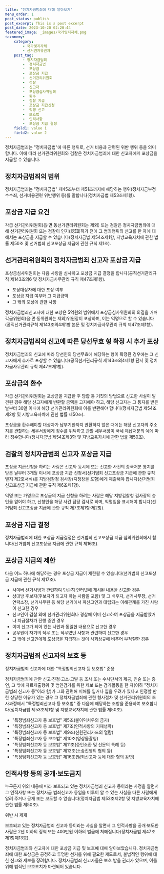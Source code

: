 ```yaml
---
title: "정치자금범죄에 대해 알아보기"
menu_order: 1
post_status: publish
post_excerpt: This is a post excerpt
post_date: 2023-10-20 02:20:44
featured_image: _images/국가및지자체.png
taxonomy:
    category:
        - 국가및지자체
        - 선거권자유권자
    post_tag:
        - 정치자금범죄
        -  정치자금법
        -  포상금
        -  포상금 지급
        -  선거관리위원회
        -  검찰
        -  신고자
        -  포상금심사위원회
        -  환수
        -  검찰 지급
        -  포상금 지급신청
        -  익명 신고
        -  보호법
        -  인적사항
        -  포상금 지급 결정
    field1: value 1
    field2: value 2
---
```



정치자금범죄는 "정치자금법"에 따른 행위로, 선거 비용과 관련된 위반 행위 등을 의미합니다. 이에 따라 선거관리위원회와 검찰은 정치자금범죄에 대한 신고자에게 포상금을 지급할 수 있습니다.

## 정치자금범죄의 범위

정치자금범죄는 "정치자금법" 제45조부터 제51조까지에 해당하는 행위(정치자금부정수수죄, 선거비용관련 위반행위 등)를 말합니다(정치자금법 제53조제1항).

## 포상금 지급 요건

각급 선거관리위원회(읍·면·동선거관리위원회는 제외) 또는 검찰은 정치자금범죄에 대해 선거관리위원회 또는 검찰이 인지(認知)하기 전에 그 범죄행위의 신고를 한 자에 대해서는 포상금을 지급할 수 있습니다(정치자금법 제54조제1항, 지방교육자치에 관한 법률 제50조 및 선거범죄 신고포상금 지급에 관한 규칙 제1조).

## 선거관리위원회의 정치자금범죄 신고자 포상금 지급

포상금심사위원회는 다음 사항을 심사하고 포상금 지급 결정을 합니다(공직선거관리규칙 제143조의6 및 정치자금사무관리 규칙 제47조제1항).

- 포상대상자에 대한 포상 여부
- 포상금 지급 여부와 그 지급금액
- 그 밖의 포상에 관한 사항

정치자금범죄신고자에 대한 포상은 5억원의 범위에서 포상금심사위원회의 의결을 거쳐 각급위원회(읍·면·동위원회는 제외)위원장이 포상하며, 이는 익명으로 할 수 있습니다(공직선거관리규칙 제143조의4제1항 본문 및 정치자금사무관리 규칙 제47조제1항).

## 정치자금범죄의 신고에 따른 당선무효 형 확정 시 추가 포상

정치자금범죄의 신고에 따라 당선인의 당선무효에 해당하는 형이 확정된 경우에는 그 신고자에게 추가로 포상할 수 있습니다(공직선거관리규칙 제143조의4제1항 단서 및 정치자금사무관리 규칙 제47조제1항).

## 포상금의 환수

각급 선거관리위원회는 포상금을 지급한 후 담합 등 거짓의 방법으로 신고한 사실이 발견된 경우 해당 신고자에게 반환할 금액을 고지해야 하고, 해당 신고자는 그 통지를 받은 날부터 30일 이내에 해당 선거관리위원회에 이를 반환해야 합니다(정치자금법 제54조제2항 및 지방교육자치에 관한 법률 제50조).

포상금을 환수해야할 대상자가 납부기한까지 반환하지 않은 때에는 해당 신고자의 주소지를 관할하는 세무서장에게 징수를 위탁하고 관할 세무서장이 국세 체납처분의 예에 따라 징수합니다(정치자금법 제54조제3항 및 지방교육자치에 관한 법률 제50조).

## 검찰의 정치자금범죄 신고자 포상금 지급

포상금 지급신청을 하려는 사람은 신고와 동시에 또는 신고한 사건의 종국처분 통지를 받은 날부터 3개월 이내에 포상금 지급 신청서(선거범죄 신고포상금 지급에 관한 규칙 별지 제2호서식)를 지방검찰청 검사장(지청장을 포함)에게 제출해야 합니다(선거범죄 신고포상금 지급에 관한 규칙 제6조제1항).

익명 또는 가명으로 포상금의 지급 신청을 하려는 사람은 해당 지방검찰청 검사장의 승인을 얻어야 하고, 신청인을 해당 사건 담당 검사로 하며, 익명임을 표시해야 합니다(선거범죄 신고포상금 지급에 관한 규칙 제7조제1항·제2항).

## 포상금 지급 결정

정치자금범죄에 대한 포상금 지급결정은 선거범죄 신고포상금 지급 심의위원회에서 합니다(선거범죄 신고포상금 지급에 관한 규칙 제16조).

## 포상금 지급의 제한

다음 어느 하나에 해당하는 경우 포상금 지급이 제한될 수 있습니다(선거범죄 신고포상금 지급에 관한 규칙 제17조).

- 사이버 선거사범과 관련하여 단순히 인터넷에 게시된 내용을 신고한 경우
- 상대방 후보자(후보자가 되고자 하는 사람을 포함) 및 그 배우자, 선거사무장, 선거연락소장, 선거사무원 등 해당 선거에서 피신고인과 대립되는 이해관계를 가진 사람이 신고한 경우
- 신고인이 검찰 외에 선거관리위원회나 경찰에 이미 신고하여 포상금을 지급받았거나 지급절차가 진행 중인 경우
- 이미 신고가 되어 있는 사안과 동일한 내용으로 신고한 경우
- 공무원이 자기의 직무 또는 직무였던 사항과 관련하여 신고한 경우
- 그 밖에 신고인에게 포상금을 지급하는 것이 사회상규에 비추어 부적절한 경우

## 정치자금범죄 신고자의 보호 등

정치자금범죄 신고자에 대한 "특정범죄신고자 등 보호법" 준용

정치자금범죄에 관한 신고·진정·고소·고발 등 조사 또는 수사단서의 제공, 진술 또는 증언, 그 밖에 자료제출행위 및 범인검거를 위한 제보 또는 검거활동을 한 자(이하 "정치자금범죄 신고자 등"이라 함)가 그와 관련해 피해를 입거나 입을 우려가 있다고 인정할 만한 상당한 이유가 있는 경우 그 정치자금범죄에 관한 형사절차 및 선거관리위원회의 조사과정에서 "특정범죄신고자 등 보호법" 중 다음에 해당하는 조항을 준용하여 보호합니다(정치자금법 제53조제1항 및 지방교육자치에 관한 법률 제50조).

- "특정범죄신고자 등 보호법" 제5조(불이익처우의 금지)
- "특정범죄신고자 등 보호법" 제7조(인적사항의 기재생략)
- "특정범죄신고자 등 보호법" 제9조(신원관리카드의 열람)
- "특정범죄신고자 등 보호법" 제10조(영상물촬영)
- "특정범죄신고자 등 보호법" 제11조(증인소환 및 신문의 특례 등)
- "특정범죄신고자 등 보호법" 제12조(소송진행의 협의 등)
- "특정범죄신고자 등 보호법" 제16조(범죄신고자 등에 대한 형의 감면)

## 인적사항 등의 공개·보도금지

누구든지 위의 내용에 따라 보호되고 있는 정치자금범죄 신고자 등이라는 사정을 알면서 그 인적사항 또는 정치자금 범죄신고자 등임을 미루어 알 수 있는 사실을 다른 사람에게 알려 주거나 공개 또는 보도할 수 없습니다(정치자금법 제53조제2항 및 지방교육자치에 관한 법률 제50조).

위반 시 제재

보호되고 있는 정치자금범죄 신고자 등이라는 사실을 알면서 그 인적사항을 공개·보도한 사람은 2년 이하의 징역 또는 400만원 이하의 벌금에 처해집니다(정치자금법 제47조제1항제13호).

정치자금범죄와 신고자에 대한 포상금 지급 및 보호에 대해 알아보았습니다. 정치자금범죄에 대한 포상금은 공정하고 투명한 선거를 위해 필요한 제도로서, 불법적인 행위에 대한 신고와 제보를 장려합니다. 정치자금범죄 신고자들은 보호 받을 권리가 있으며, 이를 위해 법적인 보호조치가 마련되어 있습니다.
